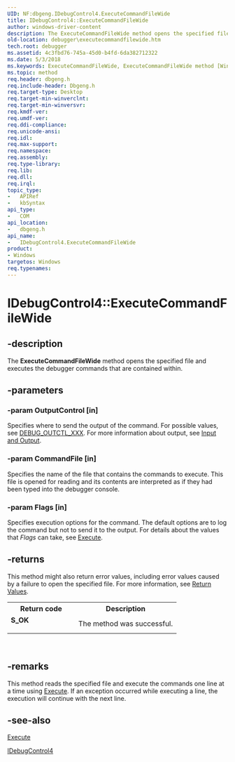 ```yaml
---
UID: NF:dbgeng.IDebugControl4.ExecuteCommandFileWide
title: IDebugControl4::ExecuteCommandFileWide
author: windows-driver-content
description: The ExecuteCommandFileWide method opens the specified file and executes the debugger commands that are contained within.
old-location: debugger\executecommandfilewide.htm
tech.root: debugger
ms.assetid: 4c3fbd76-745a-45d0-b4fd-6da382712322
ms.date: 5/3/2018
ms.keywords: ExecuteCommandFileWide, ExecuteCommandFileWide method [Windows Debugging], ExecuteCommandFileWide method [Windows Debugging],IDebugControl4 interface, IDebugControl4 interface [Windows Debugging],ExecuteCommandFileWide method, IDebugControl4.ExecuteCommandFileWide, IDebugControl4::ExecuteCommandFileWide, dbgeng/IDebugControl4::ExecuteCommandFileWide, debugger.executecommandfilewide
ms.topic: method
req.header: dbgeng.h
req.include-header: Dbgeng.h
req.target-type: Desktop
req.target-min-winverclnt: 
req.target-min-winversvr: 
req.kmdf-ver: 
req.umdf-ver: 
req.ddi-compliance: 
req.unicode-ansi: 
req.idl: 
req.max-support: 
req.namespace: 
req.assembly: 
req.type-library: 
req.lib: 
req.dll: 
req.irql: 
topic_type:
-	APIRef
-	kbSyntax
api_type:
-	COM
api_location:
-	dbgeng.h
api_name:
-	IDebugControl4.ExecuteCommandFileWide
product:
- Windows
targetos: Windows
req.typenames: 
---
```


# IDebugControl4::ExecuteCommandFileWide


## -description


The <b>ExecuteCommandFileWide</b>  method opens the specified file and executes the debugger commands that are contained within.


## -parameters




### -param OutputControl [in]

Specifies where to send the output of the command.  For possible values, see <a href="https://msdn.microsoft.com/library/windows/hardware/ff541517">DEBUG_OUTCTL_XXX</a>.  For more information about output, see <a href="https://msdn.microsoft.com/library/windows/hardware/ff550971">Input and Output</a>.


### -param CommandFile [in]

Specifies the name of the file that contains the commands to execute.  This file is opened for reading and its contents are interpreted as if they had been typed into the debugger console.


### -param Flags [in]

Specifies execution options for the command.  The default options are to log the command but not to send it to the output.  For details about the values that <i>Flags</i> can take, see <a href="https://msdn.microsoft.com/library/windows/hardware/ff543208">Execute</a>.


## -returns



This method might also return error values, including error values caused by a failure to open the specified file.  For more information, see <a href="https://msdn.microsoft.com/713f3ee2-2f5b-415e-9908-90f5ae428b43">Return Values</a>.

<table>
<tr>
<th>Return code</th>
<th>Description</th>
</tr>
<tr>
<td width="40%">
<dl>
<dt><b>S_OK</b></dt>
</dl>
</td>
<td width="60%">
The method was successful.

</td>
</tr>
</table>
 




## -remarks



This method reads the specified file and execute the commands one line at a time using <a href="https://msdn.microsoft.com/library/windows/hardware/ff543208">Execute</a>.  If an exception occurred while executing a line, the execution will continue with the next line.




## -see-also




<a href="https://msdn.microsoft.com/library/windows/hardware/ff543208">Execute</a>



<a href="https://msdn.microsoft.com/library/windows/hardware/ff550526">IDebugControl4</a>
 

 

